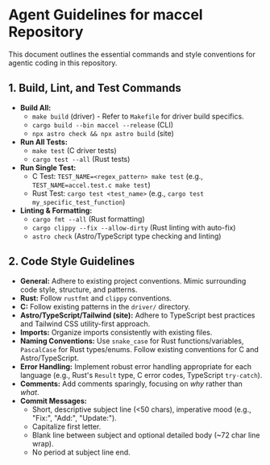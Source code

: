 # Agent Guidelines for maccel Repository

This document outlines the essential commands and style conventions for agentic coding in this repository.

## 1. Build, Lint, and Test Commands

- **Build All:**
  - `make build` (driver) - Refer to `Makefile` for driver build specifics.
  - `cargo build --bin maccel --release` (CLI)
  - `npx astro check && npx astro build` (site)
- **Run All Tests:**
  - `make test` (C driver tests)
  - `cargo test --all` (Rust tests)
- **Run Single Test:**
  - C Test: `TEST_NAME=<regex_pattern> make test` (e.g., `TEST_NAME=accel.test.c make test`)
  - Rust Test: `cargo test <test_name>` (e.g., `cargo test my_specific_test_function`)
- **Linting & Formatting:**
  - `cargo fmt --all` (Rust formatting)
  - `cargo clippy --fix --allow-dirty` (Rust linting with auto-fix)
  - `astro check` (Astro/TypeScript type checking and linting)

## 2. Code Style Guidelines

- **General:** Adhere to existing project conventions. Mimic surrounding code style, structure, and patterns.
- **Rust:** Follow `rustfmt` and `clippy` conventions.
- **C:** Follow existing patterns in the `driver/` directory.
- **Astro/TypeScript/Tailwind (site):** Adhere to TypeScript best practices and Tailwind CSS utility-first approach.
- **Imports:** Organize imports consistently with existing files.
- **Naming Conventions:** Use `snake_case` for Rust functions/variables, `PascalCase` for Rust types/enums. Follow existing conventions for C and Astro/TypeScript.
- **Error Handling:** Implement robust error handling appropriate for each language (e.g., Rust's `Result` type, C error codes, TypeScript `try-catch`).
- **Comments:** Add comments sparingly, focusing on _why_ rather than _what_.
- **Commit Messages:**
  - Short, descriptive subject line (<50 chars), imperative mood (e.g., "Fix:", "Add:", "Update:").
  - Capitalize first letter.
  - Blank line between subject and optional detailed body (~72 char line wrap).
  - No period at subject line end.
